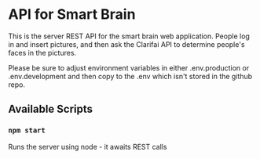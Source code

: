 # API for Smart Brain

This is the server REST API for the smart brain web application. People log in
and insert pictures, and then ask the Clarifai API to determine people's faces in the
pictures.

Please be sure to adjust environment variables in either .env.production or .env.development and then copy to the .env which isn't stored in the github repo.

## Available Scripts

### `npm start`

Runs the server using node - it awaits REST calls
